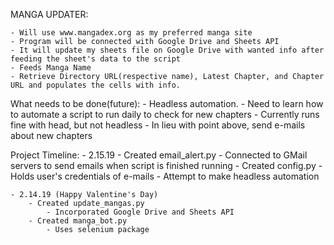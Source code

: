 MANGA UPDATER:
    
    - Will use www.mangadex.org as my preferred manga site
    - Program will be connected with Google Drive and Sheets API
    - It will update my sheets file on Google Drive with wanted info after feeding the sheet's data to the script
    - Feeds Manga Name
    - Retrieve Directory URL(respective name), Latest Chapter, and Chapter URL and populates the cells with info.
    
What needs to be done(future):
    - Headless automation.
    - Need to learn how to automate a script to run daily to check for new chapters
        - Currently runs fine with head, but not headless
    - In lieu with point above, send e-mails about new chapters

Project Timeline:
    - 2.15.19
        - Created email_alert.py
            - Connected to GMail servers to send emails when script is finished running
        - Created config.py
            - Holds user's credentials of e-mails
        - Attempt to make headless automation

    - 2.14.19 (Happy Valentine's Day)
        - Created update_mangas.py
            - Incorporated Google Drive and Sheets API
        - Created manga_bot.py
            - Uses selenium package
    